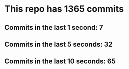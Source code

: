 # This repo has 1365 commits

## Commits in the last 1 second: 7
## Commits in the last 5 seconds: 32
## Commits in the last 10 seconds: 65
